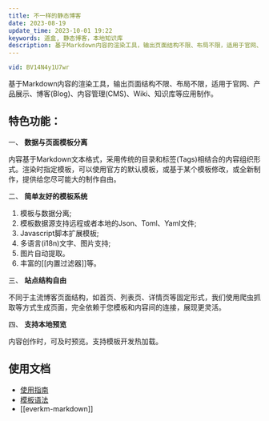 ```yaml
---
title: 不一样的静态博客
date: 2023-08-19
update_time: 2023-10-01 19:22
keywords: 道盒, 静态博客，本地知识库
description: 基于Markdown内容的渲染工具，输出页面结构不限、布局不限，适用于官网、产品展示、博客(Blog)、内容管理(CMS)、Wiki、知识库等应用制作。
---
```


```yaml dcard/bilibili2
vid: BV14N4y1U7wr
```

基于Markdown内容的渲染工具，输出页面结构不限、布局不限，适用于官网、产品展示、博客(Blog)、内容管理(CMS)、Wiki、知识库等应用制作。

## 特色功能： 

一、 **数据与页面模板分离**  
  
内容基于Markdown文本格式，采用传统的目录和标签(Tags)相结合的内容组织形式。渲染时指定模板，可以使用官方的默认模板，或基于某个模板修改，或全新制作，提供给您尽可能大的制作自由。

二、 **简单友好的模板系统**

1. 模板与数据分离; 
1. 模板数据源支持远程或者本地的Json、Toml、Yaml文件; 
1. Javascript脚本扩展模板; 
1. 多语言(i18n)文字、图片支持; 
1. 图片自动提取。
1. 丰富的[[内置过滤器]]等。

三、 **站点结构自由**

不同于主流博客页面结构，如首页、列表页、详情页等固定形式，我们使用爬虫抓取等方式生成页面，完全依赖于您模板和内容间的连接，展现更灵活。

四、 **支持本地预览**

内容创作时，可及时预览。支持模板开发热加载。

## 使用文档

- [使用指南](~/guide/)
- [模板语法](~/docs/)
- [[everkm-markdown]]
